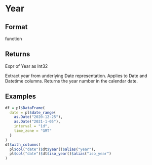# Year

## Format

function

## Returns

Expr of Year as Int32

Extract year from underlying Date representation. Applies to Date and Datetime columns. Returns the year number in the calendar date.

## Examples

```r
df = pl$DataFrame(
  date = pl$date_range(
    as.Date("2020-12-25"),
    as.Date("2021-1-05"),
    interval = "1d",
    time_zone = "GMT"
  )
)
df$with_columns(
  pl$col("date")$dt$year()$alias("year"),
  pl$col("date")$dt$iso_year()$alias("iso_year")
)
```